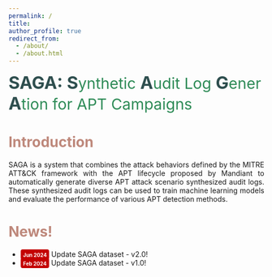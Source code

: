 ```yaml
---
permalink: /
title: 
author_profile: true
redirect_from: 
  - /about/
  - /about.html
---
```

<p>
  <strong style="color: #2F4F4F; font-weight: bold;font-size:34px">SAGA: </strong>
  <span style="color: #2F4F4F; font-weight: bold;font-size:34px">S</span>
  <span style="color: #2E8B57; font-size:30px; margin-left: -4px;">ynthetic </span>
  <span style="color: #2F4F4F; font-weight: bold;font-size:34px">A</span>
  <span style="color: #2E8B57; font-size:30px; margin-left: -4px;">udit Log </span> 
  <span style="color: #2F4F4F; font-weight: bold;font-size:34px">G</span>
  <span style="color: #2E8B57; font-size:30px; margin-left: -4px;">ener</span>
  <span style="color: #2F4F4F; font-weight: bold;font-size:34px">A</span>
  <span style="color: #2E8B57; font-size:30px; margin-left: -4px;">tion for APT Campaigns </span>
</p>



<h1 style= "color:#be887b"> Introduction </h1>
<p style="text-align: justify; white-space: normal;">SAGA is a system that combines the attack behaviors defined by the MITRE ATT&CK framework with the APT lifecycle proposed by Mandiant to automatically generate diverse APT attack scenario synthesized audit logs. These synthesized audit logs can be used to train machine learning models and evaluate the performance of various APT detection methods.</p>

<h1 style= "color:#be887b"> News! </h1>
<ul>
  <li> <span style="border-width: 3px ; width: 150px; height: 30px ; padding: 1px 5px 2px 5px; text-align: center; background-color:#C40000;border-radius: 4px;"><font style="font-weight:bold" color="white" size="1">Jun 2024</font></span> Update SAGA dataset - v2.0!</li>
  <li> <span style="border-width: 3px ; width: 150px; height: 30px ; padding: 1px 5px 2px 5px; text-align: center; background-color:#C40000;border-radius: 4px;"><font style="font-weight:bold" color="white" size="1">Feb 2024</font></span> Update SAGA dataset - v1.0!</li>  
</ul>
